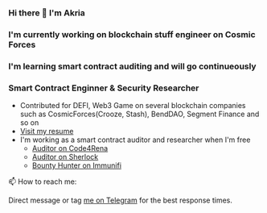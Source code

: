 ### Hi there 👋 I'm Akria

<!--
**smart0327/smart0327** is a ✨ _special_ ✨ repository because its `README.md` (this file) appears on your GitHub profile.

Here are some ideas to get you started:

- 🔭 I’m currently working on ...
- 🌱 I’m currently learning ...
- 👯 I’m looking to collaborate on ...
- 🤔 I’m looking for help with ...
- 💬 Ask me about ...
- 📫 How to reach me: ...
- 😄 Pronouns: ...
- ⚡ Fun fact: ...
-->

### I'm currently working on blockchain stuff engineer on Cosmic Forces

### I'm learning smart contract auditing and will go continueously

### Smart Contract Enginner & Security Researcher

- Contributed for DEFI, Web3 Game on several blockchain companies such as CosmicForces(Crooze, Stash), BendDAO, Segment Finance and so on
- [Visit my resume](https://drive.google.com/file/d/1aqGf1pQgy9k945q4cTETBBdNrDIMnhUA/view?usp=sharing)
- I'm working as a smart contract auditor and researcher when I'm free
  - [Auditor on Code4Rena](https://code4rena.com/@AS)
  - [Auditor on Sherlock](https://audits.sherlock.xyz/watson/asauditor)
  - [Bounty Hunter on Immunifi](https://immunefi.com/bug-bounty/)

📫 How to reach me:

Direct message or tag [me on Telegram](https://t.me/asaito00327) for the best response times.
